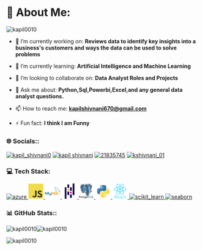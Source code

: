 <h1 align="left">💫 About Me:</h1>


<p align="left"> <img src="https://komarev.com/ghpvc/?username=kapil0010&label=Profile%20views&color=0e75b6&style=flat" alt="kapil0010" /> </p>

- 🔭 I’m currently working on: **Reviews data to identify key insights into a business's customers and ways the data can be used to solve problems**

- 🌱 I’m currently learning: **Artificial Intelligence and Machine Learning**

- 👯 I’m looking to collaborate on: **Data Analyst Roles and Projects**

- 💬 Ask me about: **Python,Sql,Powerbi,Excel,and any general data analyst questions.**

- 📫 How to reach me: **kapilshivnani670@gmail.com**

- ⚡ Fun fact: **I think I am Funny**

<h3 align="left">🌐 Socials::</h3>
<p align="left">
<a href="https://twitter.com/kapil_shivnani0" target="blank"><img align="center" src="https://raw.githubusercontent.com/rahuldkjain/github-profile-readme-generator/master/src/images/icons/Social/twitter.svg" alt="kapil_shivnani0" height="30" width="40" /></a>
<a href="https://linkedin.com/in/kapil shivnani" target="blank"><img align="center" src="https://raw.githubusercontent.com/rahuldkjain/github-profile-readme-generator/master/src/images/icons/Social/linked-in-alt.svg" alt="kapil shivnani" height="30" width="40" /></a>
<a href="https://stackoverflow.com/users/21835745" target="blank"><img align="center" src="https://raw.githubusercontent.com/rahuldkjain/github-profile-readme-generator/master/src/images/icons/Social/stack-overflow.svg" alt="21835745" height="30" width="40" /></a>
<a href="https://instagram.com/kshivnani_01" target="blank"><img align="center" src="https://raw.githubusercontent.com/rahuldkjain/github-profile-readme-generator/master/src/images/icons/Social/instagram.svg" alt="kshivnani_01" height="30" width="40" /></a>
</p>

<h3 align="left">💻 Tech Stack:</h3>
<p align="left"> <a href="https://azure.microsoft.com/en-in/" target="_blank" rel="noreferrer"> <img src="https://www.vectorlogo.zone/logos/microsoft_azure/microsoft_azure-icon.svg" alt="azure" width="40" height="40"/> </a> <a href="https://developer.mozilla.org/en-US/docs/Web/JavaScript" target="_blank" rel="noreferrer"> <img src="https://raw.githubusercontent.com/devicons/devicon/master/icons/javascript/javascript-original.svg" alt="javascript" width="40" height="40"/> </a> <a href="https://www.mysql.com/" target="_blank" rel="noreferrer"> <img src="https://raw.githubusercontent.com/devicons/devicon/master/icons/mysql/mysql-original-wordmark.svg" alt="mysql" width="40" height="40"/> </a> <a href="https://pandas.pydata.org/" target="_blank" rel="noreferrer"> <img src="https://raw.githubusercontent.com/devicons/devicon/2ae2a900d2f041da66e950e4d48052658d850630/icons/pandas/pandas-original.svg" alt="pandas" width="40" height="40"/> </a> <a href="https://www.postgresql.org" target="_blank" rel="noreferrer"> <img src="https://raw.githubusercontent.com/devicons/devicon/master/icons/postgresql/postgresql-original-wordmark.svg" alt="postgresql" width="40" height="40"/> </a> <a href="https://www.python.org" target="_blank" rel="noreferrer"> <img src="https://raw.githubusercontent.com/devicons/devicon/master/icons/python/python-original.svg" alt="python" width="40" height="40"/> </a> <a href="https://reactjs.org/" target="_blank" rel="noreferrer"> <img src="https://raw.githubusercontent.com/devicons/devicon/master/icons/react/react-original-wordmark.svg" alt="react" width="40" height="40"/> </a> <a href="https://scikit-learn.org/" target="_blank" rel="noreferrer"> <img src="https://upload.wikimedia.org/wikipedia/commons/0/05/Scikit_learn_logo_small.svg" alt="scikit_learn" width="40" height="40"/> </a> <a href="https://seaborn.pydata.org/" target="_blank" rel="noreferrer"> <img src="https://seaborn.pydata.org/_images/logo-mark-lightbg.svg" alt="seaborn" width="40" height="40"/> </a> </p>

<h3 align="left">📊 GitHub Stats::</h3>

<p><img align="left" src="https://github-readme-stats.vercel.app/api/top-langs?username=kapil0010&show_icons=true&locale=en&layout=compact" alt="kapil0010" /></p>

<p>&nbsp;<img align="left" src="https://github-readme-stats.vercel.app/api?username=kapil0010&show_icons=true&locale=en" alt="kapil0010" /></p>

<p><img align="left" src="https://github-readme-streak-stats.herokuapp.com/?user=kapil0010&" alt="kapil0010" /></p>
